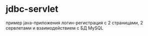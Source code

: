 # jdbc-servlet
пример java-приложения логин-регистрация с 2 страницами, 2 сервлетами и взаимодействием с БД MySQL
